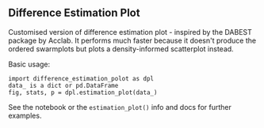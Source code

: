 ## Difference Estimation Plot

Customised version of difference estimation plot - inspired by the DABEST package by Acclab.
It performs much faster because it doesn't produce the ordered swarmplots but plots a density-informed scatterplot instead.

Basic usage:

```
import difference_estimation_polot as dpl
data_ is a dict or pd.DataFrame
fig, stats, p = dpl.estimation_plot(data_)
```

See the notebook or the `estimation_plot()` info and docs for further examples.